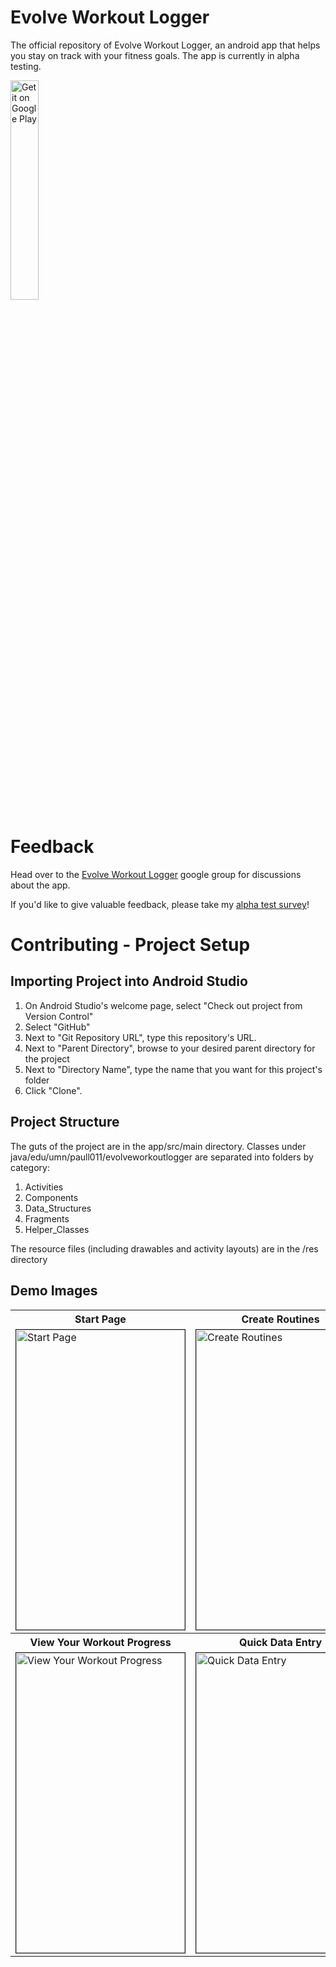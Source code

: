 # Evolve Workout Logger
The official repository of Evolve Workout Logger, an android app that helps you stay on track with your fitness goals. The app is currently in alpha testing.

<a href='https://play.google.com/apps/testing/edu.umn.paull011.evolveworkoutlogger?utm_source=global_co&utm_medium=prtnr&utm_content=Mar2515&utm_campaign=PartBadge&pcampaignid=MKT-Other-global-all-co-prtnr-py-PartBadge-Mar2515-1'><img alt='Get it on Google Play' src='https://play.google.com/intl/en_us/badges/images/generic/en_badge_web_generic.png' width="30%" height="30%"/></a>

# Feedback
Head over to the <a href="https://groups.google.com/forum/#!forum/evolve-workout-logger">Evolve Workout Logger</a> google group for discussions about the app.

If you'd like to give valuable feedback, please take my <a href="https://www.surveymonkey.com/r/XK599MZ">alpha test survey</a>!

# Contributing - Project Setup
## Importing Project into Android Studio
1. On Android Studio's welcome page, select "Check out project from Version Control"
2. Select "GitHub"
3. Next to "Git Repository URL", type this repository's URL.
4. Next to "Parent Directory", browse to your desired parent directory for the project
5. Next to "Directory Name", type the name that you want for this project's folder
6. Click "Clone".

## Project Structure
The guts of the project are in the app/src/main directory. Classes under java/edu/umn/paull011/evolveworkoutlogger
are separated into folders by category:

1. Activities
2. Components
3. Data_Structures
4. Fragments
5. Helper_Classes

The resource files (including drawables and activity layouts) are in the /res directory

## Demo Images
<table>
  <tr>
    <th>Start Page</th>
    <th>Create Routines</th>
    <th>Create Exercises</th>
  </tr>
  <tr>
    <td>
      <img src="https://cloud.githubusercontent.com/assets/6969508/18517675/b77daa9c-7a62-11e6-9855-29a5bbca6efd.png" alt="Start Page" width="270" height="480" border="1px solid black">
    </td>
    <td>
      <img src="https://cloud.githubusercontent.com/assets/6969508/16715104/8dd8d2c4-469c-11e6-9e67-6e9c8904dfa5.png" alt="Create Routines" width="270" height="480" border="1px solid black">
    </td>
    <td>
      <img src="https://cloud.githubusercontent.com/assets/6969508/18517670/b5963546-7a62-11e6-9d4f-e2c72b1dd475.png" alt="Create Exercises" width="270" height="480" border="1px solid black">
    </td>
  </tr>
    
  <tr>
    <th>View Your Workout Progress</th>
    <th>Quick Data Entry</th>
    <th>Exercise History</th>
  </tr>
  <tr>
    <td>
      <img src="https://cloud.githubusercontent.com/assets/6969508/16715261/47597570-46a0-11e6-9cae-78f2a8bb481d.png" alt="View Your Workout Progress" width="270" height="480" border="1px solid black">
    </td>
    <td>
      <img src="https://cloud.githubusercontent.com/assets/6969508/18517685/c0a7f190-7a62-11e6-8da6-651c1df19f63.png" alt="Quick Data Entry" width="270" height="480" border="1px solid black">
    </td>
    <td>
      <img src="https://cloud.githubusercontent.com/assets/6969508/18517662/afa48ea8-7a62-11e6-9372-6fb961f3970a.png" alt="Exercise History" width="270" height="480" border="1px solid black">
    </td>
  </tr>
</table>
